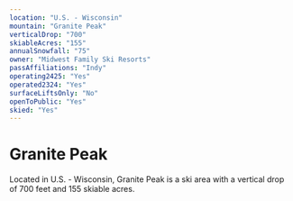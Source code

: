 ```yaml
---
location: "U.S. - Wisconsin"
mountain: "Granite Peak"
verticalDrop: "700"
skiableAcres: "155"
annualSnowfall: "75"
owner: "Midwest Family Ski Resorts"
passAffiliations: "Indy"
operating2425: "Yes"
operated2324: "Yes"
surfaceLiftsOnly: "No"
openToPublic: "Yes"
skied: "Yes"
---
```


# Granite Peak

Located in U.S. - Wisconsin, Granite Peak is a ski area with a vertical drop of 700 feet and 155 skiable acres.